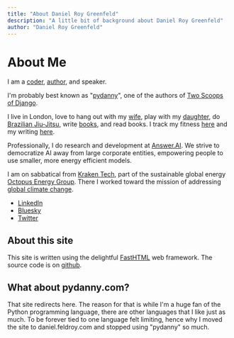 ```yaml
---
title: "About Daniel Roy Greenfeld"
description: "A little bit of background about Daniel Roy Greenfeld"
author: "Daniel Roy Greenfeld"
---
```


# About Me

I am a [coder](https://github.com/pydanny), [author](/books), and speaker.

I'm probably best known as "[pydanny](https://www.google.com/search?q=pydanny)", one of the authors of [Two Scoops of Django](/books/tech). 

I live in London, love to hang out with my [wife](https://audrey.feldroy.com/), play with my [daughter](/tags/uma), do [Brazilian Jiu-Jitsu](https://en.wikipedia.org/wiki/Brazilian_jiu-jitsu), write [books](/books), and read books. I track my fitness [here](/fitness) and my writing [here](/writing-stats).

Professionally, I do research and development at [Answer.AI](https://www.answer.ai/). We strive to democratize AI away from large corporate entities, empowering people to use smaller, more energy efficient models.

I am on sabbatical from [Kraken Tech](https://kraken.tech/), part of the sustainable global energy  [Octopus Energy Group](https://octopusenergy.group/). There I worked toward the mission of addressing [global climate change](/tags/climate-change).

- [LinkedIn](https://www.linkedin.com/in/danielfeldroy/)
- [Bluesky](https://bsky.app/profile/pydanny.bsky.social)
- [Twitter](https://twitter.com/pydanny)

## About this site

This site is written using the delightful [FastHTML](https://fastht.ml/) web framework. The source code is on [github](https://github.com/pydanny/daniel-blog-fasthtml).

## What about pydanny.com?

That site redirects here. The reason for that is while I'm a huge fan of the Python programming language, there are other languages that I like just as much. To be forever tied to one language felt limiting, hence why I moved the site to daniel.feldroy.com and stopped using "pydanny" so much.